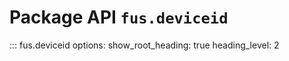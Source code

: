 # Package API `fus.deviceid`

::: fus.deviceid
    options:
      show_root_heading: true
      heading_level: 2
